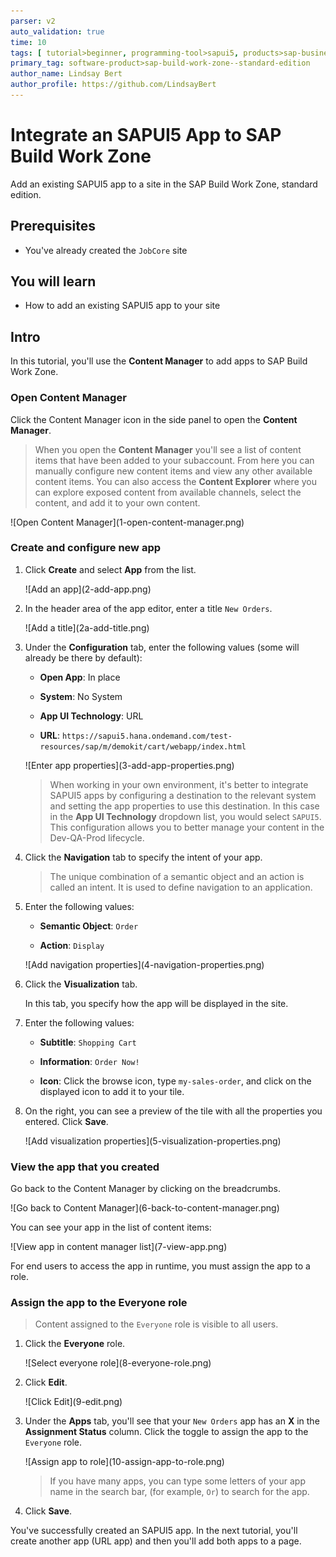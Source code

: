 ```yaml
---
parser: v2
auto_validation: true
time: 10
tags: [ tutorial>beginner, programming-tool>sapui5, products>sap-business-technology-platform, topic>cloud, products>sap-build-work-zone--standard-edition]
primary_tag: software-product>sap-build-work-zone--standard-edition
author_name: Lindsay Bert
author_profile: https://github.com/LindsayBert
---
```


# Integrate an SAPUI5 App to SAP Build Work Zone
<!-- description --> Add an existing SAPUI5 app to a site in the SAP Build Work Zone, standard edition.

## Prerequisites
 - You've already created the `JobCore` site 


## You will learn
  - How to add an existing SAPUI5 app to your site

## Intro
In this tutorial, you'll use the **Content Manager** to add apps to SAP Build Work Zone.

### Open Content Manager


 Click the Content Manager icon in the side panel to open the **Content Manager**.

> When you open the **Content Manager** you'll see a list of content items that have been added to your subaccount. From here you can manually configure new content items and view any other available content items. You can also access the **Content Explorer** where you can explore exposed content from available channels, select the content, and add it to your own content.

  <!-- border -->![Open Content Manager](1-open-content-manager.png)


### Create and configure new app


1.  Click **Create** and select **App** from the list.  

    <!-- border -->![Add an app](2-add-app.png)

2. In the header area of the app editor, enter a title `New Orders`.  

    <!-- border -->![Add a title](2a-add-title.png)

3. Under the **Configuration** tab, enter the following values (some will already be there by default):

    * **Open App**: In place

    * **System**: No System

    * **App UI Technology**: URL

    * **URL**:  `https://sapui5.hana.ondemand.com/test-resources/sap/m/demokit/cart/webapp/index.html`

    <!-- border -->![Enter app properties](3-add-app-properties.png)

    > When working in your own environment, it's better to integrate SAPUI5 apps by configuring a destination to the relevant system and setting the app properties to use this destination. In this case in the  **App UI Technology** dropdown list, you would select `SAPUI5`. This configuration allows you to better manage your content in the Dev-QA-Prod lifecycle.

4. Click the **Navigation** tab to specify the intent of your app.

    > The unique combination of a semantic object and an action is called an intent. It is used to define navigation to an application.

5. Enter the following values:

    * **Semantic Object**: `Order`

    * **Action**: `Display`

    <!-- border -->![Add navigation properties](4-navigation-properties.png)

6. Click the **Visualization** tab.

    In this tab, you specify how the app will be displayed in the site.

7. Enter the following values:

      * **Subtitle**: `Shopping Cart `

      * **Information**:  `Order Now!`

      * **Icon**: Click the browse icon, type `my-sales-order`, and click on the displayed icon to add it to your tile.

8. On the right, you can see a preview of the tile with all the properties you entered. Click **Save**.

    <!-- border -->![Add visualization properties](5-visualization-properties.png)


### View the app that you created


Go back to the Content Manager by clicking on the breadcrumbs.

  <!-- border -->![Go back to Content Manager](6-back-to-content-manager.png)

You can see your app in the list of content items:

  <!-- border -->![View app in content manager list](7-view-app.png)

For end users to access the app in runtime, you must assign the app to a role. 


### Assign the app to the Everyone role


> Content assigned to the `Everyone` role is visible to all users.

1. Click the **Everyone** role.

    <!-- border -->![Select everyone role](8-everyone-role.png)

2. Click **Edit**.

    <!-- border -->![Click Edit](9-edit.png)

3. Under the **Apps** tab, you'll see that your `New Orders` app has an **X** in the **Assignment Status** column. Click the toggle to assign the app to the `Everyone` role.

    <!-- border -->![Assign app to role](10-assign-app-to-role.png)

    
    > If you have many apps, you can type some letters of your app name in the search bar, (for example, `Or`) to search for the app.

4. Click **Save**.


You've successfully created an SAPUI5 app. In the next tutorial, you'll create another app (URL app) and then you'll add both apps to a page.

